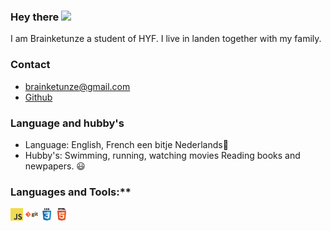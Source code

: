 
### Hey there <img src="https://media.giphy.com/media/hvRJCLFzcasrR4ia7z/giphy.gif" width="25px">
I am Brainketunze a student of HYF. I live in landen together with my family.


### Contact
* brainketunze@gmail.com
* [Github](http://www.github.com/Brainketunze)

### Language and hubby's
* Language: English, French een bitje Nederlands🙂
* Hubby's: Swimming, running, watching movies Reading books and newpapers. 😃
 

### Languages and Tools:**  
<code><img height="20" src="https://raw.githubusercontent.com/github/explore/80688e429a7d4ef2fca1e82350fe8e3517d3494d/topics/javascript/javascript.png"></code>
<code><img height="20" src="https://raw.githubusercontent.com/github/explore/80688e429a7d4ef2fca1e82350fe8e3517d3494d/topics/git/git.png"></code>
<code><img height="20" src="https://raw.githubusercontent.com/github/explore/80688e429a7d4ef2fca1e82350fe8e3517d3494d/topics/css/css.png"></code>
<code><img height="20" src="https://raw.githubusercontent.com/github/explore/80688e429a7d4ef2fca1e82350fe8e3517d3494d/topics/html/html.png"></code>



